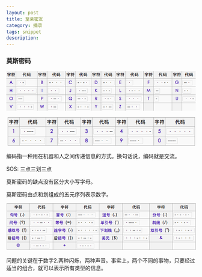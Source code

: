 ```yaml
---
layout: post
title: 至亲密友
category: 摘录
tags: snippet
description:
---
```


### 莫斯密码

![Morse](https://github.com/arcticlion/reading-lists/blob/master/Code/Chapter%2001%20Best%20Friends/Morse%20Code1.png)

![Morse](https://github.com/arcticlion/reading-lists/blob/master/Code/Chapter%2001%20Best%20Friends/Morse%20Code2.png)


编码指一种用在机器和人之间传递信息的方式。换句话说，编码就是交流。

SOS: 三点三划三点

莫斯密码的缺点没有区分大小写字母。

莫斯密码由点和划组成的五元序列表示数字。

![Morse](https://github.com/arcticlion/reading-lists/blob/master/Code/Chapter%2001%20Best%20Friends/Morse%20Code3.png)

问题的关键在于数字2.两种闪烁，两种声音。事实上，两个不同的事物，只要经过适当的组合，就可以表示所有类型的信息。
